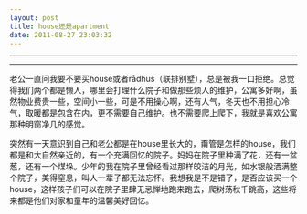 ```yaml
---
layout: post
title: house还是apartment
date: 2011-08-27 23:03:32
---
```


<meta http-equiv='Content-Type' content='text/html; charset=utf-8' />

---

---

老公一直问我要不要买house或者r&aring;dhus（联排别墅），总是被我一口拒绝。总觉得我们两个都是懒人，哪里会打理什么院子和做那些烦人的维护，公寓多好啊，虽然物业费贵一些，空间小一些，可是不用操心啊，还有人气，冬天也不用担心冷气，取暖都是包含在内，更不需要自己维护。也不需要爬上爬下，我就是喜欢公寓那种明窗净几的感觉。


突然有一天意识到自己和老公都是在house里长大的，甭管是怎样的house，我们都是和大自然亲近的，有一个充满回忆的院子。妈妈在院子里种满了花，还有一盆葱，还有一个煤垛。少年的我在院子里曾经看过那样皎洁的月光，如水银般洒满整个院子，美得窒息，叫人一辈子都无法忘怀。我想我是不是错了，是否应该买一个house，这样孩子们可以在院子里肆无忌惮地跑来跑去，爬树荡秋千跳高，这些将来都是他们对家和童年的温馨美好回忆。


